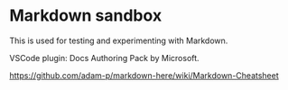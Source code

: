 # Markdown sandbox
This is used for testing and experimenting with Markdown.

VSCode plugin: Docs Authoring Pack by Microsoft.

https://github.com/adam-p/markdown-here/wiki/Markdown-Cheatsheet